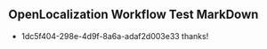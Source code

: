 ## OpenLocalization Workflow Test MarkDown
* 1dc5f404-298e-4d9f-8a6a-adaf2d003e33 thanks!

<!--HONumber=Jul16_HO3-->


